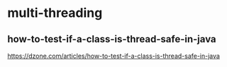 # multi-threading

## how-to-test-if-a-class-is-thread-safe-in-java

https://dzone.com/articles/how-to-test-if-a-class-is-thread-safe-in-java
